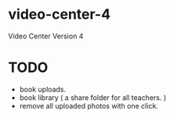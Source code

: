 # video-center-4
Video Center Version 4


# TODO

* book uploads.
* book library ( a share folder for all teachers. )
* remove all uploaded photos with one click.
